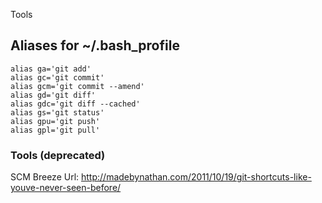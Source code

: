 Tools
## Aliases for ~/.bash_profile

    alias ga='git add'
    alias gc='git commit'
    alias gcm='git commit --amend'
    alias gd='git diff'
    alias gdc='git diff --cached'
    alias gs='git status'
    alias gpu='git push'
    alias gpl='git pull'


### Tools (deprecated)
SCM Breeze
Url: http://madebynathan.com/2011/10/19/git-shortcuts-like-youve-never-seen-before/
